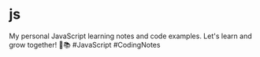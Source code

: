 # js
My personal JavaScript learning notes and code examples.
Let's learn and grow together! 🚀📚 
#JavaScript #CodingNotes
